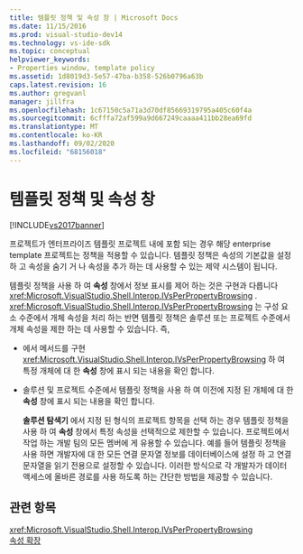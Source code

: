 ```yaml
---
title: 템플릿 정책 및 속성 창 | Microsoft Docs
ms.date: 11/15/2016
ms.prod: visual-studio-dev14
ms.technology: vs-ide-sdk
ms.topic: conceptual
helpviewer_keywords:
- Properties window, template policy
ms.assetid: 1d8019d3-5e57-47ba-b358-526b0796a63b
caps.latest.revision: 16
ms.author: gregvanl
manager: jillfra
ms.openlocfilehash: 1c67150c5a71a3d70df85669319795a405c60f4a
ms.sourcegitcommit: 6cfffa72af599a9d667249caaaa411bb28ea69fd
ms.translationtype: MT
ms.contentlocale: ko-KR
ms.lasthandoff: 09/02/2020
ms.locfileid: "68156018"
---
```

# <a name="template-policy-and-the-properties-window"></a>템플릿 정책 및 속성 창
[!INCLUDE[vs2017banner](../../includes/vs2017banner.md)]

프로젝트가 엔터프라이즈 템플릿 프로젝트 내에 포함 되는 경우 해당 enterprise template 프로젝트는 정책을 적용할 수 있습니다. 템플릿 정책은 속성의 기본값을 설정 하 고 속성을 숨기 거 나 속성을 추가 하는 데 사용할 수 있는 제약 시스템이 됩니다.  
  
 템플릿 정책을 사용 하 여 **속성** 창에서 정보 표시를 제어 하는 것은 구현과 다릅니다 <xref:Microsoft.VisualStudio.Shell.Interop.IVsPerPropertyBrowsing> . <xref:Microsoft.VisualStudio.Shell.Interop.IVsPerPropertyBrowsing> 는 구성 요소 수준에서 개체 속성을 처리 하는 반면 템플릿 정책은 솔루션 또는 프로젝트 수준에서 개체 속성을 제한 하는 데 사용할 수 있습니다. 즉,  
  
- 에서 메서드를 구현 <xref:Microsoft.VisualStudio.Shell.Interop.IVsPerPropertyBrowsing> 하 여 특정 개체에 대 한 **속성** 창에 표시 되는 내용을 확인 합니다.  
  
- 솔루션 및 프로젝트 수준에서 템플릿 정책을 사용 하 여 이전에 지정 된 개체에 대 한 **속성** 창에 표시 되는 내용을 확인 합니다.  
  
  **솔루션 탐색기** 에서 지정 된 형식의 프로젝트 항목을 선택 하는 경우 템플릿 정책을 사용 하 여 **속성** 창에서 특정 속성을 선택적으로 제한할 수 있습니다. 프로젝트에서 작업 하는 개발 팀의 모든 멤버에 게 유용할 수 있습니다. 예를 들어 템플릿 정책을 사용 하면 개발자에 대 한 모든 연결 문자열 정보를 데이터베이스에 설정 하 고 연결 문자열을 읽기 전용으로 설정할 수 있습니다. 이러한 방식으로 각 개발자가 데이터 액세스에 올바른 경로를 사용 하도록 하는 간단한 방법을 제공할 수 있습니다.  
  
## <a name="see-also"></a>관련 항목  
 <xref:Microsoft.VisualStudio.Shell.Interop.IVsPerPropertyBrowsing>   
 [속성 확장](../../extensibility/internals/extending-properties.md)
